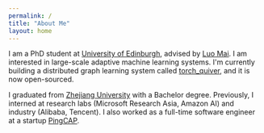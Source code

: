 ```yaml
---
permalink: /
title: "About Me"
layout: home
---
```


I am a PhD student at [University of Edinburgh](https://www.ed.ac.uk/), advised by [Luo Mai](https://luomai.github.io/). I am interested in large-scale adaptive machine learning systems. I'm currently building a distributed graph learning system called [torch_quiver](https://github.com/quiver-team/torch-quiver), and it is now open-sourced.

I graduated from [Zhejiang University](https://www.zju.edu.cn/english/) with a Bachelor degree. Previously, I interned at research labs (Microsoft Research Asia, Amazon AI) and industry (Alibaba, Tencent). I also worked as a full-time software engineer at a startup [PingCAP](https://pingcap.com/).